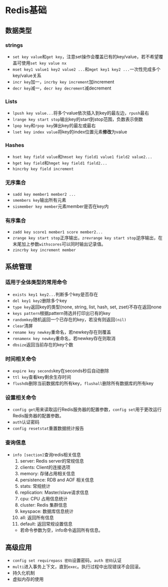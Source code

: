 # Redis基础
## 数据类型
### strings
* `set key value`和`get key`，注意set操作会覆盖已有的key/value，若不希望覆盖可使用`set key value nx`
* `mset key1 value1 key2 value2 ...`和`mget key1 key2 ...`一次性完成多个key/value关系
* `incr key`加一，`incrby key increment`加increment
* `decr key`减一，`decr key decrement`减decrement
### Lists
* `lpush key value...`将多个value依次插入到key的最左边，`rpush`最右
* `lrange key start stop`输出key的start到stop范围，负数表示倒数
* `lpop key`和`rpop key`弹出key的最左或最右
* `lset key index value`将key的index位置元素**修改**为value
### Hashes
* `hset key field value`和`hmset key field1 value1 field2 value2...`
* `hget key field`和`hmget key field1 field2...`
* `hincrby key field increment`
### 无序集合
* `sadd key member1 member2 ...`
* `smembers key`输出所有元素
* `sismember key member`元素member是否在key内
### 有序集合
* `zadd key score1 member1 score member2...`
* `zrange key start stop`正序输出，`zrevrange key start stop`逆序输出，在末尾加上参数`withscores`可以同时输出记录值。
* `zincrby key increment member`
## 系统管理
### 适用于全体类型的常用命令
* `exists key1 key2...`判断多个key是否存在
* `del key1 key2`删除多个key
* `type key`返回key的类型(none, string, list, hash, set, zset)不存在返回none
* `keys pattern`根据pattern筛选并打印出已有的key
* `randomkey`随机返回一个已存在的key，若没有则返回`(nil)`
* `clear`清屏
* `rename key newkey`重命名，若newkey存在则覆盖
* `renamenx key newkey`重命名，若newkey存在则取消
* `dbsize`返回当前存在的key个数
### 时间相关命令
* `expire key seconds`key在seconds秒后自动删除
* `ttl key`查看key剩余生存时间
* `flushdb`删除当前数据库的所有key，`flushall`删除所有数据库的所有key
### 设置相关命令
* `config get`用来读取运行Redis服务器的配置参数，`config set`用于更改运行Redis服务器的配置参数。
* `auth`认证密码
* `config resetstat`重置数据统计报告
### 查询信息
* `info [section]`查询redis相关信息
    1. server: Redis server的常规信息
    1. clients: Client的连接选项
    1. memory: 存储占用相关信息
    1. persistence: RDB and AOF 相关信息
    1. stats: 常规统计
    1. replication: Master/slave请求信息
    1. cpu: CPU 占用信息统计
    1. cluster: Redis 集群信息
    1. keyspace: 数据库信息统计
    1. all: 返回所有信息
    1. default: 返回常规设置信息
    * 若命令参数为空，info命令返回所有信息。
## 高级应用
* `config set requirepass 密码`设置密码，`auth 密码`认证
* `multi`进入事务上下文，直到`exec`。执行过程中出现错误不会回滚。
* 持久化机制
* 虚拟内存的使用
